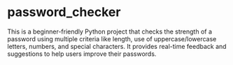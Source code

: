 # password_checker
This is a beginner-friendly Python project that checks the strength of a password using multiple criteria like length, use of uppercase/lowercase letters, numbers, and special characters. It provides real-time feedback and suggestions to help users improve their passwords.
